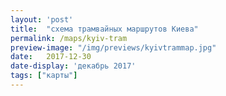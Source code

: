 ```yaml
---
layout: 'post'
title:  "схема трамвайных маршрутов Киева"
permalink: /maps/kyiv-tram
preview-image: "/img/previews/kyivtrammap.jpg"
date:   2017-12-30
date-display: 'декабрь 2017'
tags: ["карты"] 
---
```


<img src="https://i.imgur.com/yLVJyWS.jpg" alt="">